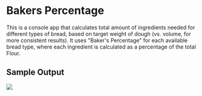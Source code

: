# Bakers Percentage
This is a console app that calculates total amount of ingredients needed for different types of bread, based on target weight of dough (vs. volume, for more consistent results). It uses "Baker's Percentage" for each available bread type, where each ingredient is calculated as a percentage of the total Flour.  

## Sample Output
<img src="https://user-images.githubusercontent.com/83464025/177396594-9698f8f6-1f50-4c46-8ff3-8307b1205f60.png">
